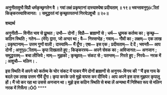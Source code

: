 **अनुनीतावुभौ विप्रौ धर्मकृच्छ्रगतेन वै ।** **गवां लक्षं प्रकृष्टानां दास्याश्येषा प्रदीयताम् ॥ १९॥** **भवन्तावनुगृöीतां किङ्करस्याविजानत: ।** **समुद्धरतं मां कृच्छ्रात्पतन्तं निरयेऽशुचौ ॥ २०॥** 

**शब्दार्थ** 

**अनुनीतौ—** **विनीत भाव से प्राॢथत** **; उभौ—** **दोनों** **; विप्रौ—** **ब्राह्मणों से** **; धर्म—** **धाॢमक कर्तव्य का** **; कृच्छ्र—** **कठिन स्थिति** **;** **गतेन—** **(मेरे) द्वारा, जो अन्दर था** **; वै—** **निस्सन्देह** **; गवाम्—** **गौवों का** **; लक्षम्—** **एक लाख** **; प्रकृष्टानाम्—** **उत्तम गुणों वाली** **;** **दास्यामि—** **मैं दूँगा** **; एषा—** **इस एक** **; प्रदीयताम्—** **दे दें** **; भवन्तौ—** **आप दोनों** **; अनुगृöीताम्—** **कृपा दिखलाते हुए** **; किङ्करस्य—** **अपने सेवक का** **; अविजानत:—** **अनजान** **; समुद्धरतम्—** **बचा लीजिये** **; माम्—** **मुझको** **; कृच्छ्रात्—** **संकट से** **; पतन्तम्—** **गिरते** **हुए** **; निरये—** **नरक में** **; अशुचौ—** **मलिन।** **.** 

**इस स्थिति में अपने को कर्तव्य के घोर संकट में पाकर मैंने दोनों ब्राह्मणों से अनुनय-विनय** **की ''मैं इस गाय के बदले एक लाख उत्तम गौवें दूँगा। कृपा करके उसे मुझे वापस कर दीजिये।** **आप अपने इस दास मुझपर कृपालु हों। मैं जो कर रहा था उससे अनजान था। मुझे इस कठिन** **स्थिति से बचा लें अन्यथा मैं निश्चित रूप से मलिन नरक में गिरूँगा।ÓÓ** **** 
